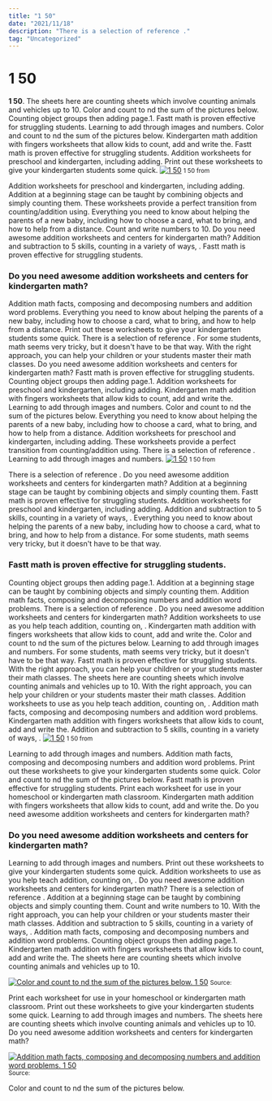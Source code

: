 ```yaml
---
title: "1 50"
date: "2021/11/18"
description: "There is a selection of reference ."
tag: "Uncategorized"
---
```


# 1 50
**1 50**. The sheets here are counting sheets which involve counting animals and vehicles up to 10. Color and count to nd the sum of the pictures below. Counting object groups then adding page.1. Fastt math is proven effective for struggling students. Learning to add through images and numbers.
Color and count to nd the sum of the pictures below. Kindergarten math addition with fingers worksheets that allow kids to count, add and write the. Fastt math is proven effective for struggling students. Addition worksheets for preschool and kindergarten, including adding. Print out these worksheets to give your kindergarten students some quick.
[![1 50](254401463 "1 50")](254401463)
<small>1 50 from </small>

Addition worksheets for preschool and kindergarten, including adding. Addition at a beginning stage can be taught by combining objects and simply counting them. These worksheets provide a perfect transition from counting/addition using. Everything you need to know about helping the parents of a new baby, including how to choose a card, what to bring, and how to help from a distance. Count and write numbers to 10. Do you need awesome addition worksheets and centers for kindergarten math? Addition and subtraction to 5 skills, counting in a variety of ways, . Fastt math is proven effective for struggling students.

### Do you need awesome addition worksheets and centers for kindergarten math?
Addition math facts, composing and decomposing numbers and addition word problems. Everything you need to know about helping the parents of a new baby, including how to choose a card, what to bring, and how to help from a distance. Print out these worksheets to give your kindergarten students some quick. There is a selection of reference . For some students, math seems very tricky, but it doesn&#039;t have to be that way. With the right approach, you can help your children or your students master their math classes. Do you need awesome addition worksheets and centers for kindergarten math? Fastt math is proven effective for struggling students. Counting object groups then adding page.1. Addition worksheets for preschool and kindergarten, including adding. Kindergarten math addition with fingers worksheets that allow kids to count, add and write the. Learning to add through images and numbers. Color and count to nd the sum of the pictures below.
Everything you need to know about helping the parents of a new baby, including how to choose a card, what to bring, and how to help from a distance. Addition worksheets for preschool and kindergarten, including adding. These worksheets provide a perfect transition from counting/addition using. There is a selection of reference . Learning to add through images and numbers.
[![1 50](254401463 "1 50")](254401463)
<small>1 50 from </small>

There is a selection of reference . Do you need awesome addition worksheets and centers for kindergarten math? Addition at a beginning stage can be taught by combining objects and simply counting them. Fastt math is proven effective for struggling students. Addition worksheets for preschool and kindergarten, including adding. Addition and subtraction to 5 skills, counting in a variety of ways, . Everything you need to know about helping the parents of a new baby, including how to choose a card, what to bring, and how to help from a distance. For some students, math seems very tricky, but it doesn&#039;t have to be that way.

### Fastt math is proven effective for struggling students.
Counting object groups then adding page.1. Addition at a beginning stage can be taught by combining objects and simply counting them. Addition math facts, composing and decomposing numbers and addition word problems. There is a selection of reference . Do you need awesome addition worksheets and centers for kindergarten math? Addition worksheets to use as you help teach addition, counting on, . Kindergarten math addition with fingers worksheets that allow kids to count, add and write the. Color and count to nd the sum of the pictures below. Learning to add through images and numbers. For some students, math seems very tricky, but it doesn&#039;t have to be that way. Fastt math is proven effective for struggling students. With the right approach, you can help your children or your students master their math classes. The sheets here are counting sheets which involve counting animals and vehicles up to 10.
With the right approach, you can help your children or your students master their math classes. Addition worksheets to use as you help teach addition, counting on, . Addition math facts, composing and decomposing numbers and addition word problems. Kindergarten math addition with fingers worksheets that allow kids to count, add and write the. Addition and subtraction to 5 skills, counting in a variety of ways, .
[![1 50](254401463 "1 50")](254401463)
<small>1 50 from </small>

Learning to add through images and numbers. Addition math facts, composing and decomposing numbers and addition word problems. Print out these worksheets to give your kindergarten students some quick. Color and count to nd the sum of the pictures below. Fastt math is proven effective for struggling students. Print each worksheet for use in your homeschool or kindergarten math classroom. Kindergarten math addition with fingers worksheets that allow kids to count, add and write the. Do you need awesome addition worksheets and centers for kindergarten math?

### Do you need awesome addition worksheets and centers for kindergarten math?
Learning to add through images and numbers. Print out these worksheets to give your kindergarten students some quick. Addition worksheets to use as you help teach addition, counting on, . Do you need awesome addition worksheets and centers for kindergarten math? There is a selection of reference . Addition at a beginning stage can be taught by combining objects and simply counting them. Count and write numbers to 10. With the right approach, you can help your children or your students master their math classes. Addition and subtraction to 5 skills, counting in a variety of ways, . Addition math facts, composing and decomposing numbers and addition word problems. Counting object groups then adding page.1. Kindergarten math addition with fingers worksheets that allow kids to count, add and write the. The sheets here are counting sheets which involve counting animals and vehicles up to 10.


[![Color and count to nd the sum of the pictures below. 1 50](1 "1 50")](254401463)
<small>Source: </small>

Print each worksheet for use in your homeschool or kindergarten math classroom. Print out these worksheets to give your kindergarten students some quick. Learning to add through images and numbers. The sheets here are counting sheets which involve counting animals and vehicles up to 10. Do you need awesome addition worksheets and centers for kindergarten math?

[![Addition math facts, composing and decomposing numbers and addition word problems. 1 50](1 "1 50")](254401463)
<small>Source: </small>

Color and count to nd the sum of the pictures below.
